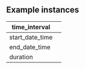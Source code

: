 ## Example instances

| time_interval     |                   |
|-----------------|-------------------|
| start_date_time |  |
| end_date_time |   |
| duration |

